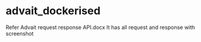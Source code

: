 # advait_dockerised

Refer Advait request response API.docx
It has all request and response with screenshot
